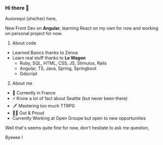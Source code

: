### Hi there 👋

Auroreqoi (she/her) here,
 
 New Front Dev on **Angular**, learning React on my own for now and working on personal project for now.
 
 1. About code
   - Learned Basics thanks to Zenva
   - Learn real stuff thanks to **Le Wagon**
     - Ruby, SQL, HTML, CSS, JS, Stimulus, Rails
     - Angular, TS, Java, Spring, Springboot
     - Gdscript
 2. About me
   - :baguette_bread: Currently in France
   - ⚡ Know a lot of fact about Seattle (but never been there)
   - :dagger: Mastering too much TTRPG
   - :rainbow_flag: Out & Proud
   - Currently Working at Open Groupe but open to new opportunities

  Well that's seems quite fine for now, don't hesitate to ask me question,

Byeeee !
 
<!--
**auroreqoi/auroreqoi** is a ✨ _special_ ✨ repository because its `README.md` (this file) appears on your GitHub profile.

Here are some ideas to get you started:

- 🔭 I’m currently working on ...
- 🌱 I’m currently learning ...
- 👯 I’m looking to collaborate on ...
- 🤔 I’m looking for help with ...
- 💬 Ask me about ...
- 📫 How to reach me: ...
- 😄 Pronouns: ...
- ⚡ Fun fact: ...
-->
